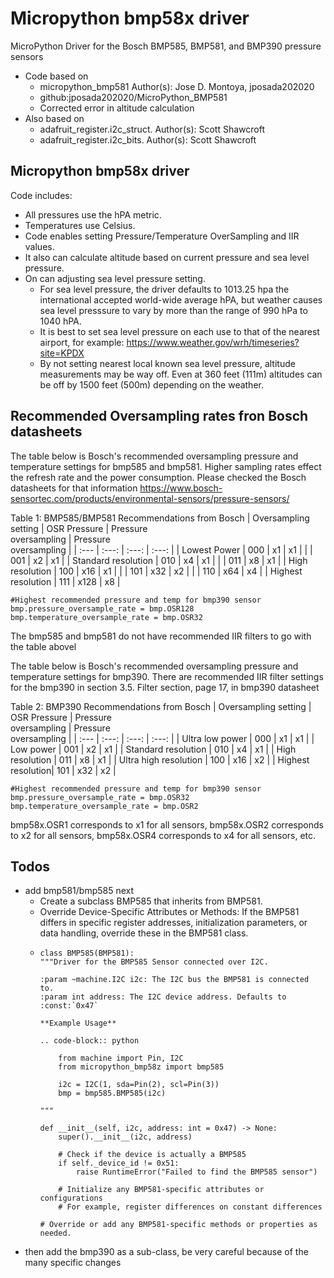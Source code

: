 # Micropython bmp58x driver
MicroPython Driver for the Bosch BMP585, BMP581, and BMP390 pressure sensors
* Code based on
  * micropython_bmp581 Author(s): Jose D. Montoya, jposada202020
  * github:jposada202020/MicroPython_BMP581
  * Corrected error in altitude calculation
* Also based on
  * adafruit_register.i2c_struct. Author(s): Scott Shawcroft
  * adafruit_register.i2c_bits.  Author(s): Scott Shawcroft
 
## Micropython bmp58x driver
Code includes:
* All pressures use the hPA metric.
* Temperatures use Celsius.
* Code enables setting Pressure/Temperature OverSampling and IIR values.
* It also can calculate altitude based on current pressure and sea level pressure.
* On can adjusting sea level pressure setting.
  * For sea level pressure, the driver defaults to 1013.25 hpa the international accepted world-wide average hPA, but weather causes sea level presssure to vary by more than the range of 990 hPa to 1040 hPA.
  * It is best to set sea level pressure on each use to that of the nearest airport, for example: https://www.weather.gov/wrh/timeseries?site=KPDX
  * By not setting nearest local known sea level pressure,  altitude measurements may be way off. Even at 360 feet (111m) altitudes can be off by 1500 feet (500m) depending on the weather.
  
## Recommended Oversampling rates fron Bosch datasheets
The table below is Bosch's recommended oversampling pressure and temperature settings for bmp585 and bmp581. Higher sampling rates effect the refresh rate and the power consumption. Please checked the Bosch datasheets for that information https://www.bosch-sensortec.com/products/environmental-sensors/pressure-sensors/

Table 1: BMP585/BMP581 Recommendations from Bosch
| Oversampling setting | OSR Pressure | Pressure<br /> oversampling | Pressure<br /> oversampling |
| :--- | :---: | :---: | :---: |
| Lowest Power |  000     | x1     | x1     |
| |  001     | x2     | x1     |
| Standard resolution |  010     | x4     | x1     |
| |  011     | x8     | x1     |
| High resolution    |  100     | x16     | x1     |
| |  101     | x32     | x2     |
| |  110     | x64     | x4     |
| Highest resolution |  111     | x128     | x8     |

```
#Highest recommended pressure and temp for bmp390 sensor
bmp.pressure_oversample_rate = bmp.OSR128
bmp.temperature_oversample_rate = bmp.OSR32
```

The bmp585 and bmp581 do not have recommended IIR filters to go with the table abovel

The table below is Bosch's recommended oversampling pressure and temperature settings for bmp390. There are recommended IIR filter settings for the bmp390 in section 3.5. Filter section, page 17, in bmp390 datasheet

Table 2: BMP390 Recommendations from Bosch
| Oversampling setting | OSR Pressure | Pressure<br /> oversampling | Pressure<br /> oversampling |
| :--- | :---: | :---: | :---: |
| Ultra low power |  000     | x1     | x1     |
| Low power |  001     | x2     | x1     |
| Standard resolution |  010     | x4     | x1     |
| High resolution |  011     | x8     | x1     |
| Ultra high resolution |  100     | x16     | x2     |
| Highest resolution|  101     | x32     | x2     |

```
#Highest recommended pressure and temp for bmp390 sensor
bmp.pressure_oversample_rate = bmp.OSR32
bmp.temperature_oversample_rate = bmp.OSR2
```

bmp58x.OSR1 corresponds to x1 for all sensors, bmp58x.OSR2 corresponds to x2 for all sensors, bmp58x.OSR4 corresponds to x4 for all sensors, etc.

## Todos
* add bmp581/bmp585 next
  * Create a subclass BMP585 that inherits from BMP581.
  * Override Device-Specific Attributes or Methods: If the BMP581 differs in specific register addresses, initialization parameters, or data handling, override these in the BMP581 class.
  * ```
    class BMP585(BMP581):
    """Driver for the BMP585 Sensor connected over I2C.

    :param ~machine.I2C i2c: The I2C bus the BMP581 is connected to.
    :param int address: The I2C device address. Defaults to :const:`0x47`

    **Example Usage**

    .. code-block:: python

        from machine import Pin, I2C
        from micropython_bmp58z import bmp585

        i2c = I2C(1, sda=Pin(2), scl=Pin(3))
        bmp = bmp585.BMP585(i2c)

    """

    def __init__(self, i2c, address: int = 0x47) -> None:
        super().__init__(i2c, address)

        # Check if the device is actually a BMP585
        if self._device_id != 0x51:  
            raise RuntimeError("Failed to find the BMP585 sensor")
        
        # Initialize any BMP581-specific attributes or configurations
        # For example, register differences on constant differences

    # Override or add any BMP581-specific methods or properties as needed.
    ```
* then add the bmp390 as a sub-class, be very careful because of the many specific changes
